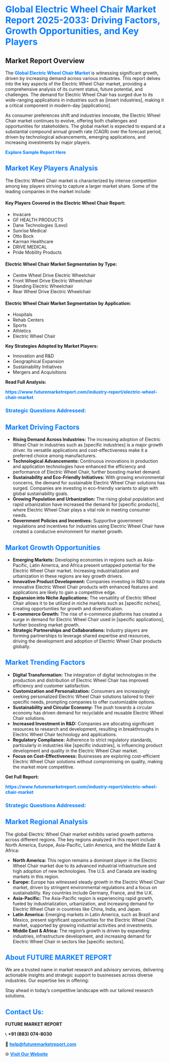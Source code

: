 <h1 style="color: #007BFF;">Global Electric Wheel Chair Market Report 2025-2033: Driving Factors, Growth Opportunities, and Key Players</h1>

<section id="overview">
<h2>Market Report Overview</h2>
<p>The <a href="https://www.futuremarketreport.com/industry-report/electric-wheel-chair-market" style="color: #007BFF; text-decoration: none;"><strong>Global Electric Wheel Chair Market</strong></a> is witnessing significant growth, driven by increasing demand across various industries. This report delves into the key aspects of the Electric Wheel Chair market, providing a comprehensive analysis of its current status, future potential, and challenges. The demand for Electric Wheel Chair has surged due to its wide-ranging applications in industries such as [insert industries], making it a critical component in modern-day [applications].</p>
<p>As consumer preferences shift and industries innovate, the Electric Wheel Chair market continues to evolve, offering both challenges and opportunities for stakeholders. The global market is expected to expand at a substantial compound annual growth rate (CAGR) over the forecast period, driven by technological advancements, emerging applications, and increasing investments by major players.</p>
</section>

<section id="overview">
<p><a href="https://www.futuremarketreport.com/request-sample/reportId=122797" style="color: #007BFF; text-decoration: none;"><strong>Explore Sample Report Here</strong></a></p>
</section>

<section id="key-players">
<h2 style="color: #007BFF;">Market Key Players Analysis</h2>
<p>The Electric Wheel Chair market is characterized by intense competition among key players striving to capture a larger market share. Some of the leading companies in the market include:</p>
<h4>Key Players Covered in the Electric Wheel Chair Report:</h4>
<ul><li>Invacare</li><li>GF HEALTH PRODUCTS</li><li>Dane Technologies (Levo)</li><li>Sunrise Medical</li><li>Otto Bock</li><li>Karman Healthcare</li><li>DRIVE MEDICAL</li><li>Pride Mobility Products</li></ul>
<h4>Electric Wheel Chair Market Segmentation by Type:</h4>
<ul><li>Centre Wheel Drive Electric Wheelchair</li><li>Front Wheel Drive Electric Wheelchair</li><li>Standing Electric Wheelchair</li><li>Rear Wheel Drive Electric Wheelchair</li></ul>

<h4>Electric Wheel Chair Market Segmentation by Application:</h4>
<ul><li>Hospitals</li><li>Rehab Centers</li><li>Sports</li><li>Athletics</li><li>Electric Wheel Chair</li></ul>
<p><strong>Key Strategies Adopted by Market Players:</strong></p>
<ul>
<li>Innovation and R&D</li>
<li>Geographical Expansion</li>
<li>Sustainability Initiatives</li>
<li>Mergers and Acquisitions</li>
</ul>
</section>

<section>
<p><strong>Read Full Analysis: </strong></p><a href="https://www.futuremarketreport.com/industry-report/electric-wheel-chair-market" style="color: #007BFF; text-decoration: none;"><strong>https://www.futuremarketreport.com/industry-report/electric-wheel-chair-market</strong></a>
<h3 style="color: #007BFF;">Strategic Questions Addressed:</h3>
</section>

<section id="driving-factors">
<h2 style="color: #007BFF;">Market Driving Factors</h2>
<ul>
<li><strong>Rising Demand Across Industries:</strong> The increasing adoption of Electric Wheel Chair in industries such as [specific industries] is a major growth driver. Its versatile applications and cost-effectiveness make it a preferred choice among manufacturers.</li>
<li><strong>Technological Advancements:</strong> Continuous innovations in production and application technologies have enhanced the efficiency and performance of Electric Wheel Chair, further boosting market demand.</li>
<li><strong>Sustainability and Eco-Friendly Initiatives:</strong> With growing environmental concerns, the demand for sustainable Electric Wheel Chair solutions has surged. Companies are investing in eco-friendly variants to align with global sustainability goals.</li>
<li><strong>Growing Population and Urbanization:</strong> The rising global population and rapid urbanization have increased the demand for [specific products], where Electric Wheel Chair plays a vital role in meeting consumer needs.</li>
<li><strong>Government Policies and Incentives:</strong> Supportive government regulations and incentives for industries using Electric Wheel Chair have created a conducive environment for market growth.</li>
</ul>
</section>

<section id="growth-opportunities">
<h2 style="color: #007BFF;">Market Growth Opportunities</h2>
<ul>
<li><strong>Emerging Markets:</strong> Developing economies in regions such as Asia-Pacific, Latin America, and Africa present untapped potential for the Electric Wheel Chair market. Increasing industrialization and urbanization in these regions are key growth drivers.</li>
<li><strong>Innovative Product Development:</strong> Companies investing in R&D to create innovative Electric Wheel Chair products with enhanced features and applications are likely to gain a competitive edge.</li>
<li><strong>Expansion into Niche Applications:</strong> The versatility of Electric Wheel Chair allows it to be utilized in niche markets such as [specific niches], creating opportunities for growth and diversification.</li>
<li><strong>E-commerce Growth:</strong> The rise of e-commerce platforms has created a surge in demand for Electric Wheel Chair used in [specific applications], further boosting market growth.</li>
<li><strong>Strategic Partnerships and Collaborations:</strong> Industry players are forming partnerships to leverage shared expertise and resources, driving the development and adoption of Electric Wheel Chair products globally.</li>
</ul>
</section>

<section id="trending-factors">
<h2 style="color: #007BFF;">Market Trending Factors</h2>
<ul>
<li><strong>Digital Transformation:</strong> The integration of digital technologies in the production and distribution of Electric Wheel Chair has improved efficiency and customer satisfaction.</li>
<li><strong>Customization and Personalization:</strong> Consumers are increasingly seeking personalized Electric Wheel Chair solutions tailored to their specific needs, prompting companies to offer customizable options.</li>
<li><strong>Sustainability and Circular Economy:</strong> The push towards a circular economy has driven demand for recyclable and reusable Electric Wheel Chair solutions.</li>
<li><strong>Increased Investment in R&D:</strong> Companies are allocating significant resources to research and development, resulting in breakthroughs in Electric Wheel Chair technology and applications.</li>
<li><strong>Regulatory Compliance:</strong> Adherence to strict regulatory standards, particularly in industries like [specific industries], is influencing product development and quality in the Electric Wheel Chair market.</li>
<li><strong>Focus on Cost-Effectiveness:</strong> Businesses are exploring cost-efficient Electric Wheel Chair solutions without compromising on quality, making the market more competitive.</li>
</ul>
</section>

<section>
<p><strong>Get Full Report: </strong></p><a href="https://www.futuremarketreport.com/industry-report/electric-wheel-chair-market" style="color: #007BFF; text-decoration: none;"><strong>https://www.futuremarketreport.com/industry-report/electric-wheel-chair-market</strong></a>
<h3 style="color: #007BFF;">Strategic Questions Addressed:</h3>
</section>


<section id="regional-analysis">
<h2 style="color: #007BFF;">Market Regional Analysis</h2>
<p>The global Electric Wheel Chair market exhibits varied growth patterns across different regions. The key regions analyzed in this report include North America, Europe, Asia-Pacific, Latin America, and the Middle East & Africa:</p>
<ul>
<li><strong>North America:</strong> This region remains a dominant player in the Electric Wheel Chair market due to its advanced industrial infrastructure and high adoption of new technologies. The U.S. and Canada are leading markets in this region.</li>
<li><strong>Europe:</strong> Europe has witnessed steady growth in the Electric Wheel Chair market, driven by stringent environmental regulations and a focus on sustainability. Key countries include Germany, France, and the U.K.</li>
<li><strong>Asia-Pacific:</strong> The Asia-Pacific region is experiencing rapid growth, fueled by industrialization, urbanization, and increasing demand for Electric Wheel Chair in countries like China, India, and Japan.</li>
<li><strong>Latin America:</strong> Emerging markets in Latin America, such as Brazil and Mexico, present significant opportunities for the Electric Wheel Chair market, supported by growing industrial activities and investments.</li>
<li><strong>Middle East & Africa:</strong> The region’s growth is driven by expanding industries, infrastructure development, and increasing demand for Electric Wheel Chair in sectors like [specific sectors].</li>
</ul>
</section>

<footer>
<h2 style="color: #007BFF;">About FUTURE MARKET REPORT</h2>
<p>We are a trusted name in market research and advisory services, delivering actionable insights and strategic support to businesses across diverse industries. Our expertise lies in offering:</p>

<p>Stay ahead in today’s competitive landscape with our tailored research solutions.</p>

<h2 style="color: #007BFF;">Contact Us:</h2>
<p><strong>FUTURE MARKET REPORT</strong></p>
<p>📞 <strong>+91 (883) 074-8030</strong></p>
<p>📧 <strong><a href="mailto:help@futuremarketreport.com" style="color: #007BFF;">help@futuremarketreport.com</a></strong></p>
<p>🌐 <strong><a href="https://www.futuremarketreport.com/" style="color: #007BFF;">Visit Our Website</a></strong></p>
</footer>